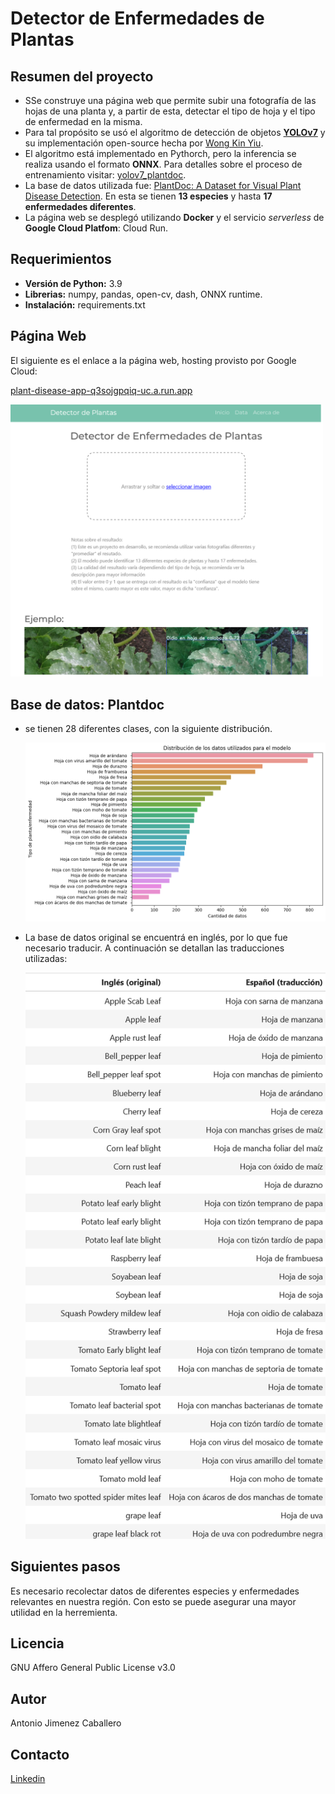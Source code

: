 # Detector de Enfermedades de Plantas

## Resumen del proyecto

* SSe construye una página web que permite subir una fotografía de las hojas de una planta y, a partir de esta,  detectar el tipo de hoja y el tipo de enfermedad en la misma.
* Para tal propósito se usó el algoritmo de detección de objetos [**YOLOv7**](https://arxiv.org/abs/2207.02696) y su implementación open-source hecha por [Wong Kin Yiu](https://github.com/WongKinYiu/yolov7).
* El algoritmo está implementado en Pythorch, pero la inferencia se realiza usando el formato **ONNX**. Para detalles sobre el proceso de entrenamiento visitar: [yolov7_plantdoc](https://github.com/a-jimenezc/yolov7_plantdoc).
* La base de datos utilizada fue: [PlantDoc: A Dataset for Visual Plant Disease Detection](https://github.com/pratikkayal/PlantDoc-Dataset). En esta se tienen **13 especies** y hasta **17 enfermedades diferentes**.
* La página web se desplegó utilizando **Docker** y el servicio *serverless* de **Google Cloud Platfom**: Cloud Run.

## Requerimientos

* **Versión de Python:** 3.9
* **Librerias:** numpy, pandas, open-cv, dash, ONNX runtime.
* **Instalación:** requirements.txt

## Página Web

El siguiente es el enlace a la página web, hosting provisto por Google Cloud:

[plant-disease-app-q3sojgpqiq-uc.a.run.app](https://plant-disease-app-q3sojgpqiq-uc.a.run.app/)

<img src="pictures/app.png" alt="Alt text 1" width="500"/> 

## Base de datos: Plantdoc
* se tienen 28 diferentes clases, con la siguiente distribución.
  
  <img src="pictures/distr.png" alt="Alt text 1" width="500"/>

* La base de datos original se encuentrá en inglés, por lo que fue necesario traducir. A continuación se detallan las traducciones utilizadas:

  <img src="pictures/trad.png" alt="Alt text 1" width="500"/>

## Siguientes pasos

Es necesario recolectar datos de diferentes especies y enfermedades relevantes en nuestra región. Con esto se puede asegurar una mayor utilidad en la herremienta.


## Licencia 

GNU Affero General Public License v3.0

## Autor

Antonio Jimenez Caballero

## Contacto

[Linkedin](https://www.linkedin.com/in/antonio-jimnzc/)

